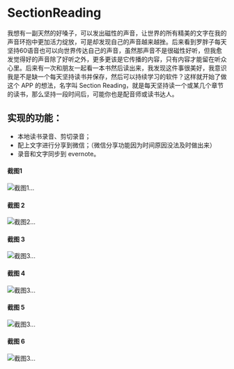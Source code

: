 # SectionReading
我想有一副天然的好嗓子，可以发出磁性的声音，让世界的所有精美的文字在我的声音环抱中更加活力绽放，可是却发现自己的声音越来越挫。后来看到罗胖子每天坚持60语音也可以向世界传达自己的声音，虽然那声音不是很磁性好听，但我愈发觉得好的声音除了好听之外，更多更该是它传播的内容，只有内容才能留在听众心里。后来有一次和朋友一起看一本书然后读出来，我发现这件事很美好，我意识我是不是缺一个每天坚持读书并保存，然后可以持续学习的软件？这样就开始了做这个 APP 的想法，名字叫 Section Reading，就是每天坚持读一个或某几个章节的读书，那么坚持一段时间后，可能你也是配音师或读书达人。

## 实现的功能：
- 本地读书录音、剪切录音；
- 配上文字进行分享到微信；（微信分享功能因为时间原因没法及时做出来）
- 录音和文字同步到 evernote。


#### 截图1
![截图1...](/Snapshoot/SectionReading1.jpg)

#### 截图 2
![截图2...](/Snapshoot/SectionReading2.jpg)

#### 截图 3
![截图3...](/Snapshoot/SectionReading3.jpg)

#### 截图 4
![截图3...](/Snapshoot/SectionReading4.jpg)

#### 截图 5
![截图3...](/Snapshoot/SectionReading5.jpg)

#### 截图 6
![截图3...](/Snapshoot/SectionReading6.jpg)

